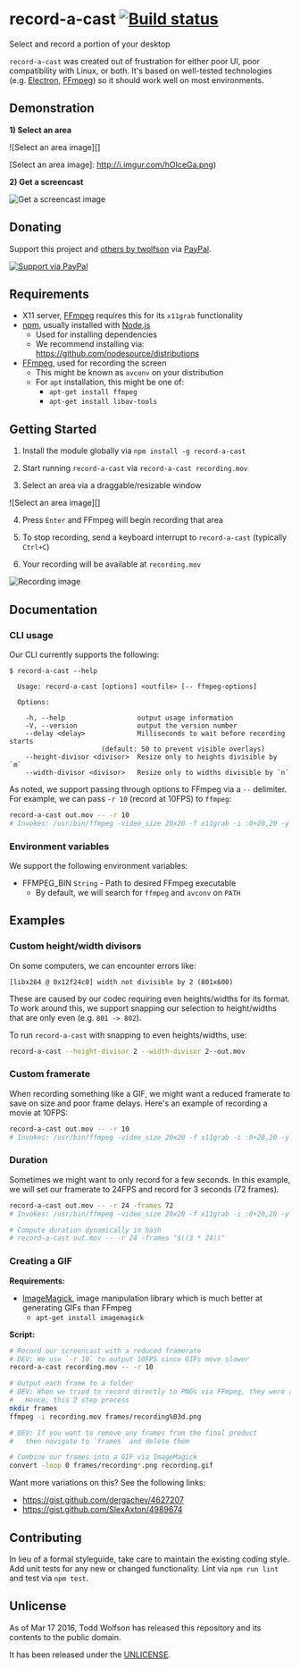 # record-a-cast [![Build status](https://travis-ci.org/twolfson/record-a-cast.svg?branch=master)](https://travis-ci.org/twolfson/record-a-cast)

Select and record a portion of your desktop

`record-a-cast` was created out of frustration for either poor UI, poor compatibility with Linux, or both. It's based on well-tested technologies (e.g. [Electron][], [FFmpeg][]) so it should work well on most environments.

[Electron]: https://github.com/atom/electron
[FFmpeg]: https://www.ffmpeg.org/

## Demonstration
**1) Select an area**

![Select an area image][]

[Select an area image]: http://i.imgur.com/hOIceGa.png)

**2) Get a screencast**

![Get a screencast image][]

[Get a screencast image]: http://i.imgur.com/jO8vvMa.gif

## Donating
Support this project and [others by twolfson][twolfson-projects] via [PayPal][paypal-twolfson].

[![Support via PayPal][paypal-button]][paypal-twolfson]

[twolfson-projects]: http://twolfson.com/projects
[paypal-button]: http://rawgit.com/twolfson/paypal-github-button/dev/add.large.button/dist/button.svg
[paypal-twolfson]: http://bit.ly/twolfson-paypal-5

## Requirements
- X11 server, [FFmpeg][] requires this for its `x11grab` functionality
- [npm][], usually installed with [Node.js][]
    - Used for installing dependencies
    - We recommend installing via: <https://github.com/nodesource/distributions>
- [FFmpeg][], used for recording the screen
    - This might be known as `avconv` on your distribution
    - For `apt` installation, this might be one of:
        - `apt-get install ffmpeg`
        - `apt-get install libav-tools`

[npm]: http://npmjs.org/
[Node.js]: http://nodejs.org/

## Getting Started
1) Install the module globally via `npm install -g record-a-cast`

2) Start running `record-a-cast` via `record-a-cast recording.mov`

3) Select an area via a draggable/resizable window

![Select an area image][]

4) Press `Enter` and FFmpeg will begin recording that area

5) To stop recording, send a keyboard interrupt to `record-a-cast` (typically `Ctrl+C`)

6) Your recording will be available at `recording.mov`

![Recording image][Get a screencast image]

## Documentation
### CLI usage
Our CLI currently supports the following:

```
$ record-a-cast --help

  Usage: record-a-cast [options] <outfile> [-- ffmpeg-options]

  Options:

    -h, --help                  output usage information
    -V, --version               output the version number
    --delay <delay>             Milliseconds to wait before recording starts
                       (default: 50 to prevent visible overlays)
    --height-divisor <divisor>  Resize only to heights divisible by `m`
    --width-divisor <divisor>   Resize only to widths divisible by `n`

```

As noted, we support passing through options to FFmpeg via a `--` delimiter. For example, we can pass `-r 10` (record at 10FPS) to `ffmpeg`:

```bash
record-a-cast out.mov -- -r 10
# Invokes: /usr/bin/ffmpeg -video_size 20x20 -f x11grab -i :0+20,20 -y -r 10 out.mov
```

### Environment variables
We support the following environment variables:

- FFMPEG_BIN `String` - Path to desired FFmpeg executable
    - By default, we will search for `ffmpeg` and `avconv` on `PATH`

## Examples
### Custom height/width divisors
On some computers, we can encounter errors like:

```
[libx264 @ 0x12f24c0] width not divisible by 2 (801x600)
```

These are caused by our codec requiring even heights/widths for its format. To work around this, we support snapping our selection to height/widths that are only even (e.g. `801 -> 802`).

To run `record-a-cast` with snapping to even heights/widths, use:

```bash
record-a-cast --height-divisor 2 --width-divisor 2--out.mov
```

### Custom framerate
When recording something like a GIF, we might want a reduced framerate to save on size and poor frame delays. Here's an example of recording a movie at 10FPS:

```bash
record-a-cast out.mov -- -r 10
# Invokes: /usr/bin/ffmpeg -video_size 20x20 -f x11grab -i :0+20,20 -y -r 10 out.mov
```

### Duration
Sometimes we might want to only record for a few seconds. In this example, we will set our framerate to 24FPS and record for 3 seconds (72 frames).

```bash
record-a-cast out.mov -- -r 24 -frames 72
# Invokes: /usr/bin/ffmpeg -video_size 20x20 -f x11grab -i :0+20,20 -y -r 24 -frames 72 out.mov

# Compute duration dynamically in bash
# record-a-cast out.mov -- -r 24 -frames "$((3 * 24))"
```

### Creating a GIF
**Requirements:**

- [ImageMagick][], image manipulation library which is much better at generating GIFs than FFmpeg
    - `apt-get install imagemagick`

[ImageMagick]: http://www.imagemagick.org/script/index.php

**Script:**

```bash
# Record our screencast with a reduced framerate
# DEV: We use `-r 10` to output 10FPS since GIFs move slower
record-a-cast recording.mov -- -r 10

# Output each frame to a folder
# DEV: When we tried to record directly to PNGs via FFmpeg, they were all empty
#   Hence, this 2 step process
mkdir frames
ffmpeg -i recording.mov frames/recording%03d.png

# DEV: If you want to remove any frames from the final product
#   then navigate to `frames` and delete them

# Combine our frames into a GIF via ImageMagick
convert -loop 0 frames/recording*.png recording.gif
```

Want more variations on this? See the following links:

- https://gist.github.com/dergachev/4627207
- https://gist.github.com/SlexAxton/4989674

## Contributing
In lieu of a formal styleguide, take care to maintain the existing coding style. Add unit tests for any new or changed functionality. Lint via `npm run lint` and test via `npm test`.

## Unlicense
As of Mar 17 2016, Todd Wolfson has released this repository and its contents to the public domain.

It has been released under the [UNLICENSE][].

[UNLICENSE]: UNLICENSE
